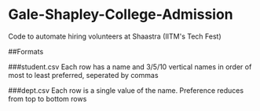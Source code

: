 # Gale-Shapley-College-Admission
Code to automate hiring volunteers at Shaastra (IITM's Tech Fest) 

##Formats

###student.csv
Each row has a name and 3/5/10 vertical names in order of most to least preferred, seperated by commas

###dept.csv
Each row is a single value of the name. Preference reduces from top to bottom rows
